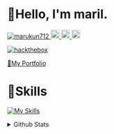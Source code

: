 # 👋Hello, I'm maril.

<p align="left">
  <a href="https://github.com/marukun712/marukun712/">
    <img src="https://komarev.com/ghpvc/?username=marukun712" alt="marukun712" />
  </a>
  <a href="https://github.com/marukun712">
    <img height="20" src="https://img.shields.io/github/followers/marukun712?label=follow&logo=github&style=flat" />
  </a>
  <a href="http://qiita.com/maril">
    <img height="20" src="https://qiita-badge.apiapi.app/s/maril/posts.svg" />
  </a>
  <//qiita.com/maril">
    <img height="20" src="https://qiita-badge.apiapi.app/s/maril/contributions.svg" />
  </a>
  
  <a href="https://app.hackthebox.com/profile/2134559">![hackthebox](https://img.shields.io/badge/-HackTheBox-%239FEF00?style=for-the-badge&logo=hackthebox&logoColor=white)</a>
</p>
 
[💼My Portfolio](https://maril.blue/)

# 🌱Skills
[![My Skills](https://skillicons.dev/icons?i=ts,js,py,cs,go,ruby,html,css,nodejs,deno,remix,nextjs,tailwind,threejs,express,electron,vite,fastapi,sinatra,vscode,vim,neovim,vercel,netlify,linux,bash,powershell,git,github,docker,md,supabase,postgres,unity)](https://skillicons.dev)
 
<details>
  <summary>Github Stats</summary>
  
  <a href="#">![Github stats](https://github-readme-stats.vercel.app/api?username=marukun712&theme=transparent&count_private=true&hide_border=true&line_height=20)</a>
  <a href="#">![Top Langs](https://github-readme-stats.vercel.app/api/top-langs/?username=marukun712&layout=compact&theme=transparent&count_private=true&hide_border=true)</a>
  
  [![trophy](https://github-profile-trophy.vercel.app/?username=marukun712&theme=onedark)](https://github.com/ryo-ma/github-profile-trophy)
  
</details>
